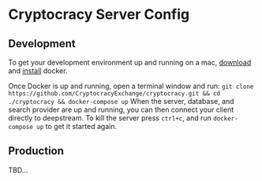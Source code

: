 # Cryptocracy Server Config #
## Development ##
To get your development environment up and running on a mac, [download](https://download.docker.com/mac/stable/Docker.dmg) and [install](https://docs.docker.com/docker-for-mac/) docker.

Once Docker is up and running, open a terminal window and run: 
```git clone https://github.com/CryptocracyExchange/cryptocracy.git && cd ./cryptocracy && docker-compose up``` When the server, database, and search provider are up and running, you can then connect your client directly to deepstream. To kill the server press ```ctrl+c```, and run ```docker-compose up``` to get it started again.

## Production ##
TBD...